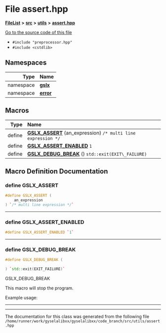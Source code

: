 

# File assert.hpp



[**FileList**](files.md) **>** [**src**](dir_68267d1309a1af8e8297ef4c3efbcdba.md) **>** [**utils**](dir_313caf1132e152dd9b58bea13a4052ca.md) **>** [**assert.hpp**](assert_8hpp.md)

[Go to the source code of this file](assert_8hpp_source.md)



* `#include "preprocessor.hpp"`
* `#include <cstdlib>`













## Namespaces

| Type | Name |
| ---: | :--- |
| namespace | [**gslx**](namespacegslx.md) <br> |
| namespace | [**error**](namespacegslx_1_1error.md) <br> |



















































## Macros

| Type | Name |
| ---: | :--- |
| define  | [**GSLX\_ASSERT**](assert_8hpp.md#define-gslx_assert) (an\_expression) `/* multi line expression */`<br> |
| define  | [**GSLX\_ASSERT\_ENABLED**](assert_8hpp.md#define-gslx_assert_enabled)  `1`<br> |
| define  | [**GSLX\_DEBUG\_BREAK**](assert_8hpp.md#define-gslx_debug_break) () `std::exit(EXIT\_FAILURE)`<br> |

## Macro Definition Documentation





### define GSLX\_ASSERT 

```C++
#define GSLX_ASSERT (
    an_expression
) `/* multi line expression */`
```




<hr>



### define GSLX\_ASSERT\_ENABLED 

```C++
#define GSLX_ASSERT_ENABLED `1`
```




<hr>



### define GSLX\_DEBUG\_BREAK 

```C++
#define GSLX_DEBUG_BREAK (
    
) `std::exit(EXIT_FAILURE)`
```



GSLX\_DEBUG\_BREAK


This macro will stop the program.


Example usage:  


        

<hr>

------------------------------
The documentation for this class was generated from the following file `/home/runner/work/gyselalibxx/gyselalibxx/code_branch/src/utils/assert.hpp`

